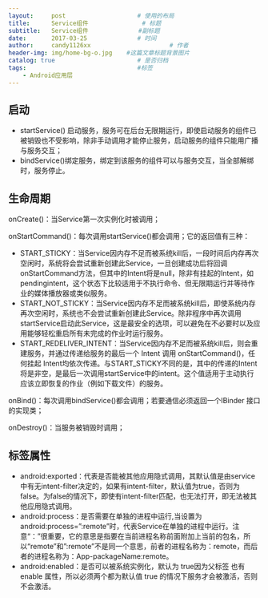 ```yaml
---
layout:     post                    # 使用的布局
title:      Service组件               # 标题 
subtitle:   Service组件              #副标题
date:       2017-03-25              # 时间
author:     candy1126xx                      # 作者
header-img: img/home-bg-o.jpg    #这篇文章标题背景图片
catalog: true                       # 是否归档
tags:                               #标签
    - Android应用层
---
```


## 启动
* startService() 启动服务，服务可在后台无限期运行，即使启动服务的组件已被销毁也不受影响，除非手动调用才能停止服务，启动服务的组件只能用广播与服务交互；
* bindService()绑定服务，绑定到该服务的组件可以与服务交互，当全部解绑时，服务停止。

## 生命周期
onCreate()：当Service第一次实例化时被调用；

onStartCommand()：每次调用startService()都会调用；它的返回值有三种：

* START_STICKY：当Service因内存不足而被系统kill后，一段时间后内存再次空闲时，系统将会尝试重新创建此Service，一旦创建成功后将回调onStartCommand方法，但其中的Intent将是null，除非有挂起的Intent，如pendingintent，这个状态下比较适用于不执行命令、但无限期运行并等待作业的媒体播放器或类似服务。
* START_NOT_STICKY：当Service因内存不足而被系统kill后，即使系统内存再次空闲时，系统也不会尝试重新创建此Service。除非程序中再次调用startService启动此Service，这是最安全的选项，可以避免在不必要时以及应用能够轻松重启所有未完成的作业时运行服务。
* START_REDELIVER_INTENT：当Service因内存不足而被系统kill后，则会重建服务，并通过传递给服务的最后一个 Intent 调用 onStartCommand()，任何挂起 Intent均依次传递。与START_STICKY不同的是，其中的传递的Intent将是非空，是最后一次调用startService中的intent。这个值适用于主动执行应该立即恢复的作业（例如下载文件）的服务。

onBind()：每次调用bindService()都会调用；若要通信必须返回一个IBinder 接口的实现类；

onDestroy()：当服务被销毁时调用；

## 标签属性
* android:exported：代表是否能被其他应用隐式调用，其默认值是由service中有无intent-filter决定的，如果有intent-filter，默认值为true，否则为false。为false的情况下，即使有intent-filter匹配，也无法打开，即无法被其他应用隐式调用。
* android:process：是否需要在单独的进程中运行,当设置为android:process=”:remote”时，代表Service在单独的进程中运行。注意“：”很重要，它的意思是指要在当前进程名称前面附加上当前的包名，所以“remote”和”:remote”不是同一个意思，前者的进程名称为：remote，而后者的进程名称为：App-packageName:remote。
* android:enabled：是否可以被系统实例化，默认为 true因为父标签 也有 enable 属性，所以必须两个都为默认值 true 的情况下服务才会被激活，否则不会激活。

